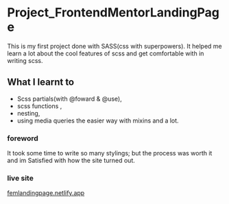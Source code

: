 # Project_FrontendMentorLandingPage
This is my first project done with SASS(css with superpowers). It helped me learn a lot about the cool features of scss and get comfortable with in writing scss. 

## What I learnt to 
* Scss partials(with @foward & @use),
* scss functions , 
* nesting, 
* using media queries the easier way with mixins and a lot.

### foreword
It took some time to write so many stylings; but the process was worth it and im Satisfied with how the site turned out.


### live site
[femlandingpage.netlify.app](https://femlandingpage.netlify.app/)
